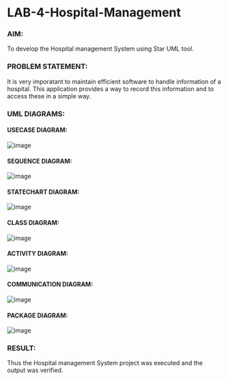 # LAB-4-Hospital-Management
### AIM:
To develop the Hospital management System using Star UML tool.
### PROBLEM STATEMENT:
It is very imporatant to maintain efficient software to handle information of a hospital.
This application provides a way to record this information and to access these in a simple way.

### UML DIAGRAMS:
#### USECASE DIAGRAM:
![image](https://github.com/Vanitha-SM/LAB-4-Hospital-Management/assets/119557985/5d316dba-ef7a-4f0a-af10-362276942310)
#### SEQUENCE DIAGRAM:
![image](https://github.com/Vanitha-SM/LAB-4-Hospital-Management/assets/119557985/e81066b0-75b2-4aa6-b6d3-9e5fd93914b5)

#### STATECHART DIAGRAM:
![image](https://github.com/Vanitha-SM/LAB-4-Hospital-Management/assets/119557985/0ce64488-e408-42b3-a389-2a900d8666d3)
#### CLASS DIAGRAM:
![image](https://github.com/Vanitha-SM/LAB-4-Hospital-Management/assets/119557985/c9a54b64-aff1-4e5f-90f3-30a98fb24477)

#### ACTIVITY DIAGRAM:
![image](https://github.com/Vanitha-SM/LAB-4-Hospital-Management/assets/119557985/f03a6d4f-4d28-441a-9eb4-13a6fe0167d2)

#### COMMUNICATION DIAGRAM:
![image](https://github.com/Vanitha-SM/LAB-4-Hospital-Management/assets/119557985/699792e1-2666-4a1a-8cc4-270622395f7b)
#### PACKAGE DIAGRAM:
![image](https://github.com/Vanitha-SM/LAB-4-Hospital-Management/assets/119557985/d4c43616-96ef-4c4c-a42f-4476312d5853)

### RESULT:
Thus the Hospital management System project was executed and the output was verified.
